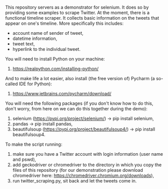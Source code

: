 This repository servers as a demonstrator for selenium. It does so by providing some examples to scrape Twitter.
At the moment, there is a functional timeline scraper. It collects basic information on the tweets that appear on one's timeline. More specifically this includes:
- account name of sender of tweet,
- datetime information,
- tweet text,
- hyperlink to the individual tweet.

You will need to install Python on your machine:
1. https://realpython.com/installing-python/

And to make life a lot easier, also install (the free version of) Pycharm (a so-called IDE for Python):
1. https://www.jetbrains.com/pycharm/download/

You will need the following packages (if you don't know how to do this, don't worry, from here on we can do this together during the demo):
1. selenium (https://pypi.org/project/selenium/) -> pip install selenium,
2. pandas -> pip install pandas,
3. beautifulsoup (https://pypi.org/project/beautifulsoup4/) -> pip install beautifulsoup4.

To make the script running: 
1. make sure you have a Twitter account with login information (user name and pswd),
2. add geckodriver or chromedriver to the directory in which you copy the files of this repository (for our demonstration please download chromedriver here: https://chromedriver.chromium.org/downloads),
3. run twitter_scraping.py, sit back and let the tweets come in.
 
